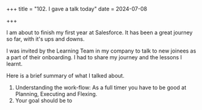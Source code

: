 +++
title = "102. I gave a talk today"
date = 2024-07-08

+++

I am about to finish my first year at Salesforce. It has been a great journey so far, with it's ups and downs. 

I was invited by the Learning Team in my company to talk to new joinees as a part of their onboarding. I had to share my journey and the lessons I learnt.

Here is a brief summary of what I talked about.

1. Understanding the work-flow: As a full timer you have to be good at Planning, Executing and Flexing.
2. Your goal should be to 